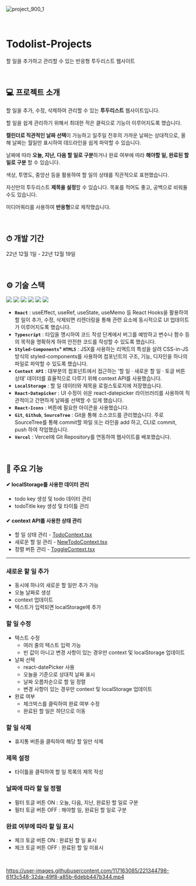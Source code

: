 ![project_900_1](https://user-images.githubusercontent.com/117163085/221344807-f0f3eb5f-dc90-4339-b530-ab2a8df576f4.png)

<br/>

# Todolist-Projects
할 일을 추가하고 관리할 수 있는 반응형 투두리스트 웹사이트

<br/>

## 💻 프로젝트 소개
할 일을 추가, 수정, 삭제하여 관리할 수 있는 **투두리스트** 웹사이트입니다.

할 일을 쉽게 관리하기 위해서 최대한 적은 클릭으로 기능이 이루어지도록 했습니다.

**캘린더로 직관적인 날짜 선택**이 가능하고 일주일 전후의 가까운 날짜는 상대적으로, 올해 날짜는 월일만 표시하여 데드라인을 쉽게 파악할 수 있습니다.

날짜에 따라 **오늘, 지난, 다음 할 일로 구분**하거나 완료 여부에 따라 **해야할 일, 완료된 할 일로 구분** 할 수 있습니다.

색상, 투명도, 중앙선 등을 활용하여 할 일의 상태를 직관적으로 표현했습니다.

자신만의 투두리스트 **제목을 설정**할 수 있습니다. 목표를 적어도 좋고, 공백으로 비워둘 수도 있습니다.

미디어쿼리를 사용하여 **반응형**으로 제작했습니다.

<br/>

## ⏱ 개발 기간
22년 12월 1일 - 22년 12월 19일

<br/>

## ⚙ 기술 스택
<img src="https://img.shields.io/badge/REACT-000000?style=for-the-badge&logo=React&logoColor=61DAFB"> <img src="https://img.shields.io/badge/TYPESCRIPT-3178C6?style=for-the-badge&logo=TypeScript&logoColor=white"> <img src="https://img.shields.io/badge/HTML5-E34F26?style=for-the-badge&logo=HTML5&logoColor=white"> <img src="https://img.shields.io/badge/STYLEDCOMPONENTS-DB7093?style=for-the-badge&logo=styled-components&logoColor=white"> <img src="https://img.shields.io/badge/GIT-F05032?style=for-the-badge&logo=Git&logoColor=white"> <img src="https://img.shields.io/badge/GITHUB-181717?style=for-the-badge&logo=GitHub&logoColor=white">

- **`React`** : useEffect, useRef, useState, useMemo 등 React Hooks을 활용하여 할 일이 추가, 수정, 삭제되면 리렌더링을 통해 관련 요소에 동시적으로 UI 업데이트가 이루어지도록 했습니다.
- **`Typescript`** : 타입을 명시하여 코드 작성 단계에서 버그를 예방하고 변수나 함수 등의 목적을 명확하게 하여 안전한 코드를 작성할 수 있도록 했습니다.
- **`Styled-Components`*** **`HTML5`** : JSX를 사용하는 리액트의 특성을 살려 CSS-in-JS 방식의 styled-components를 사용하여 컴포넌트의 구조, 기능, 디자인을 하나의 파일로 파악할 수 있도록 했습니다.
- **`Context API`** : 대부분의 컴포넌트에서 접근하는 ‘할 일 · 새로운 할 일 · 토글 버튼 상태’ 데이터를 효율적으로 다루기 위해 context API를 사용했습니다.
- **`LocalStorage`** : 할 일 데이터와 제목을 로컬스토로지에 저장했습니다.
- **`React-Datepicker`** : UI 수정이 쉬운 react-datepicker 라이브러리를 사용하여 직관적이고 간편하게 날짜를 선택할 수 있게 했습니다.
- **`React-Icons`** : 버튼에 필요한 아이콘을 사용했습니다.
- **`Git`**, **`Github`**, **`SourceTree`** : Git을 통해 소스코드를 관리했습니다. 주로 SourceTree를 통해 commit할 파일 또는 라인을 add 하고, CLI로 commit, push 하여 작업했습니다.
- **`Vercel`** : Vercel에 Git Repository를 연동하여 웹사이트를 배포했습니다.

<br/>

## 📌 주요 기능
#### ✔ localStorage를 사용한 데이터 관리
- todo key 생성 및 todo 데이터 관리
- todoTitle key 생성 및 타이틀 관리
#### ✔ context API를 사용한 상태 관리
- 할 일 상태 관리 - [TodoContext.tsx](https://github.com/InnSeonn/Todolist-Projects/blob/main/src/contexts/TodoContext.tsx)
- 새로운 할 일 관리 - [NewTodoContext.tsx](https://github.com/InnSeonn/Todolist-Projects/blob/main/src/contexts/NewTodoContext.tsx)
- 정렬 버튼 관리 - [ToggleContext.tsx](https://github.com/InnSeonn/Todolist-Projects/blob/main/src/contexts/ToggleContext.tsx)

---------------------------

### 새로운 할 일 추가
- 동시에 하나의 새로운 할 일만 추가 가능
- 오늘 날짜로 생성
- context 업데이트
- 텍스트가 입력되면 localStorage에 추가

### 할 일 수정
- 텍스트 수정
  - 여러 줄의 텍스트 입력 가능
  - 빈 값이 아니고 변경 사항이 있는 경우만 context 및 localStorage 업데이트
- 날짜 선택
  - react-datePicker 사용
  - 오늘을 기준으로 상대적 날짜 표시
  - 날짜 오름차순으로 할 일 정렬
  - 변경 사항이 있는 경우만 context 및 localStorage 업데이트
- 완료 여부
  - 체크박스를 클릭하여 완료 여부 수정
  - 완료된 할 일은 하단으로 이동
  
### 할 일 삭제
- 휴지통 버튼을 클릭하여 해당 할 일만 삭제

### 제목 설정
- 타이틀을 클릭하여 할 일 목록의 제목 작성

### 날짜에 따라 할 일 정렬
- 필터 토글 버튼 ON : 오늘, 다음, 지난, 완료된 할 일로 구분
- 필터 토글 버튼 OFF : 해야할 일, 완료된 할 일로 구분

### 완료 여부에 따라 할 일 표시
- 체크 토글 버튼 ON : 완료된 할 일 표시
- 체크 토글 버튼 OFF : 완료된 할 일 미표시

<br/>

https://user-images.githubusercontent.com/117163085/221344798-61f3c548-32da-49f8-a85b-6debb447b344.mp4
